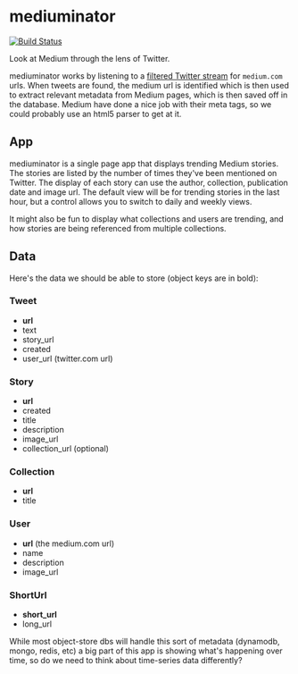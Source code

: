# mediuminator

[![Build Status](https://secure.travis-ci.org/edsu/mediuminator.png)](http://travis-ci.org/edsu/mediuminator)

Look at Medium through the lens of Twitter.

mediuminator works by listening to a [filtered Twitter stream](https://dev.twitter.com/docs/api/1.1/post/statuses/filter) for `medium.com` urls. When tweets are found, the medium url is identified which is then used to extract relevant metadata from Medium pages, which is then saved off in the database.  Medium have done a nice job with their meta tags, so we could probably use an html5 parser to get at it.

## App

mediuminator is a single page app that displays trending Medium stories. The
stories are listed by the number of times they've been mentioned on Twitter. The
display of each story can use the author, collection, publication date and image
url. The default view will be for trending stories in the last hour, but a
control allows you to switch to daily and weekly views.

It might also be fun to display what collections and users are trending, and how 
stories are being referenced from multiple collections.

## Data

Here's the data we should be able to store (object keys are in bold):

### Tweet

* **url**
* text
* story_url
* created
* user_url (twitter.com url)

### Story

* **url**
* created
* title
* description
* image_url
* collection_url (optional)

### Collection

* **url**
* title

### User

* **url** (the medium.com url)
* name
* description
* image_url

### ShortUrl

* **short_url**
* long_url

While most object-store dbs will handle this sort of metadata (dynamodb,
mongo, redis, etc) a big part of this app is showing what's happening
over time, so do we need to think about time-series data differently?
